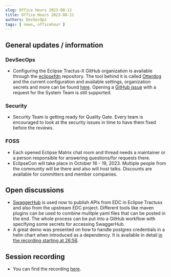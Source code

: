```yaml
---
slug: Office Hours 2023-08-11
title: Office Hours 2023-08-11
authors: DevSecOps
tags: [ news, officehour ]
---
```


## General updates / information

### DevSecOps

- Configuring the Eclipse Tractus-X GitHub organization is available through the [eclipsefdn](https://github.com/eclipse-tractusx/.eclipsefdn) repository. The tool behind it is called [Otterdog](https://gitlab.eclipse.org/eclipsefdn/security/otterdog) and the current configuration and available settings, organization secrets and more can be found [here](https://eclipse-tractusx.github.io/.eclipsefdn/configuration/). Opening a [GitHub issue](https://github.com/eclipse-tractusx/sig-infra/issues/new/choose) with a request for the System Team is still supported.

### Security

- Security Team is getting ready for Quality Gate. Every team is encouraged to look at the security issues in time to have them fixed before the reviews.

### FOSS

- Each opened Eclipse Matrix chat room and thread needs a maintainer or a person responsible for answering questions/for requests there.
- EclipseCon will take place in October 16 - 19, 2023. Multiple people from the community will be there and also will host talks. Discounts are available for committers and member companies.

## Open discussions

- [SwaggerHub](https://app.swaggerhub.com/search) is used now to publish APIs from EDC in Eclipse Tractusx and also from the upstream EDC project. Different tools like maven plugins can be used to combine mulitple yaml files that can be posted in the end. The whole process can be put into a GitHub workflow with specifying some secrets for accessing SwaggerHub.
- A great demo was presented on how to handle postgres credentials in a helm chart when introduced as a dependency. It is available in detail [in the recording starting at 26:56](https://bcgcatenax.sharepoint.com/sites/CommunitiesofPractises/Shared%20Documents/Forms/AllItems.aspx?FolderCTID=0x01200075F4DD2D705FA349B372CD3378FD1093&id=%2Fsites%2FCommunitiesofPractises%2FShared%20Documents%2FCX%2DCoP%20DevSecOps%2FOffice%5FHours%5FRegular%5FRecordings%2F20230811%5FDevSecOps%20Business%20Hours%2DRecording%2Emp4&parent=%2Fsites%2FCommunitiesofPractises%2FShared%20Documents%2FCX%2DCoP%20DevSecOps%2FOffice%5FHours%5FRegular%5FRecordings).

## Session recording

- You can find the
recording [here](https://bcgcatenax.sharepoint.com/sites/CommunitiesofPractises/Shared%20Documents/Forms/AllItems.aspx?FolderCTID=0x01200075F4DD2D705FA349B372CD3378FD1093&id=%2Fsites%2FCommunitiesofPractises%2FShared%20Documents%2FCX%2DCoP%20DevSecOps%2FOffice%5FHours%5FRegular%5FRecordings%2F20230811%5FDevSecOps%20Business%20Hours%2DRecording%2Emp4&parent=%2Fsites%2FCommunitiesofPractises%2FShared%20Documents%2FCX%2DCoP%20DevSecOps%2FOffice%5FHours%5FRegular%5FRecordings).
